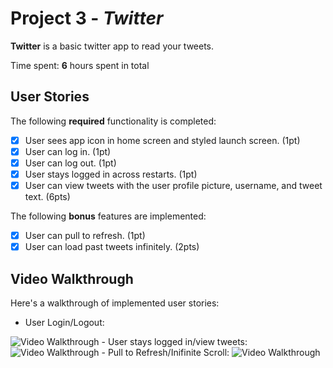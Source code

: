 # Project 3 - *Twitter*

**Twitter** is a basic twitter app to read your tweets.

Time spent: **6** hours spent in total

## User Stories

The following **required** functionality is completed:

- [x] User sees app icon in home screen and styled launch screen. (1pt)
- [x] User can log in. (1pt)
- [x] User can log out. (1pt)
- [x] User stays logged in across restarts. (1pt)
- [x] User can view tweets with the user profile picture, username, and tweet text. (6pts)

The following **bonus** features are implemented:

- [x] User can pull to refresh. (1pt)
- [x] User can load past tweets infinitely. (2pts)

## Video Walkthrough

Here's a walkthrough of implemented user stories:

- User Login/Logout:
<img src='http://g.recordit.co/nb8KYnGbND.gif' title='Required Features Video Walkthrough - User Login/Logout' width='' alt='Video Walkthrough' />
- User stays logged in/view tweets:
<img src='http://g.recordit.co/SQqhwJJ39O.gif' title='Required Features Video Walkthrough - User stays logged in across restarts/User can view tweets with the user profile picture, username, and tweet text' width='' alt='Video Walkthrough' />
- Pull to Refresh/Inifinite Scroll:
<img src='http://g.recordit.co/lKpp1fwJiW.gif' title='Bonus Features Video Walkthrough - Pull to Refresh/Inifinite Scroll' width='' alt='Video Walkthrough' />

